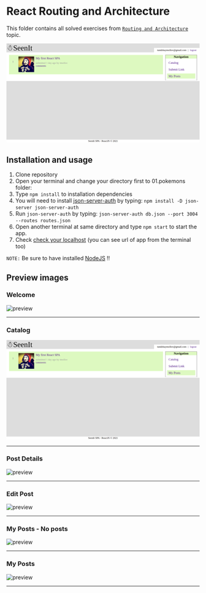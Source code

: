 # React Routing and Architecture

This folder contains all solved exercises from [``Routing and Architecture``](https://softuni.bg/trainings/2022/reactjs-fundamentals-june-2018/open#lesson-8905) topic.

![preview](https://raw.githubusercontent.com/tmollov/React-Exercises-Softuni/main/03_routing_and_architecture/_preview/catalog.png)

## Installation and usage

1. Clone repository
2. Open your terminal and change your directory first to 01.pokemons folder:
3. Type ``npm install`` to installation dependencies
4. You will need to install [json-server-auth](https://www.npmjs.com/package/json-server-auth) by typing: ``npm install -D json-server json-server-auth``
5. Run ``json-server-auth`` by typing: ``json-server-auth db.json --port 3004 --routes routes.json``
6. Open another terminal at same directory and type ``npm start`` to start the app.
7. Check [check your localhost](http://localhost:3000/) (you can see url of app from the terminal too)

```NOTE:``` Be sure to have installed [NodeJS](https://nodejs.org/) !!

## Preview images

### Welcome

![preview](https://raw.githubusercontent.com/tmollov/React-Exercises-Softuni/main/03_routing_and_architecture/_preview/welcome.png)
___

### Catalog

![preview](https://raw.githubusercontent.com/tmollov/React-Exercises-Softuni/main/03_routing_and_architecture/_preview/catalog.png)
___

### Post Details

![preview](https://raw.githubusercontent.com/tmollov/React-Exercises-Softuni/main/03_routing_and_architecture/_preview/post_details.png)
___

### Edit Post

![preview](https://raw.githubusercontent.com/tmollov/React-Exercises-Softuni/main/03_routing_and_architecture/_preview/edit_post.png)
___

### My Posts - No posts

![preview](https://raw.githubusercontent.com/tmollov/React-Exercises-Softuni/main/03_routing_and_architecture/_preview/myposts_noposts.png)
___

### My Posts

![preview](https://raw.githubusercontent.com/tmollov/React-Exercises-Softuni/main/03_routing_and_architecture/_preview/myposts_post.png)
___
